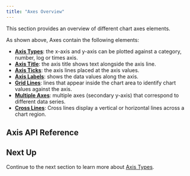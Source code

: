 ```yaml
---
title: "Axes Overview"
---
```

This section provides an overview of different chart axes elements. 

<image-caption src="charts-axes/resources/axes.png" alt="Chart Axes" centered="true" constrained="true"></image-caption>

As shown above, Axes contain the following elements:

- **[Axis Types](/axes-types/)**: the x-axis and y-axis can be plotted against a category, number, log or times axis.
- **[Axis Title](/axes-title/)**: the axis title shows text alongside the axis line.
- **[Axis Ticks](/axes-ticks/)**: the axis lines placed at the axis values.
- **[Axis Labels](/axes-labels/)**: shows the data values along the axis.
- **[Grid Lines](/axes-grid-lines/)**: lines that appear inside the chart area to identify chart values against the axis.
- **[Multiple Axes](/axes-multiple/)**: multiple axes (secondary y-axis) that correspond to different data series.
- **[Cross Lines](/axes-cross-lines/)**: Cross lines display a vertical or horizontal lines across a chart region.

## Axis API Reference

<interface-documentation interfaceName='AgBaseCartesianAxisOptions' overridesrc="charts-api/api.json" config='{ "showSnippets": false, "lookupRoot": "charts-api" }'></interface-documentation>

## Next Up

Continue to the next section to learn more about [Axis Types](/axes-types/).